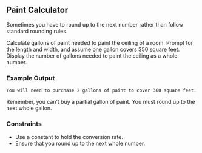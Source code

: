 ## Paint Calculator

Sometimes you have to round up to the next number rather than follow standard rounding rules.

Calculate gallons of paint needed to paint the ceiling of a room. Prompt for the length and width, and assume one gallon covers 350 square feet. Display the number of gallons needed to paint the ceiling as a whole number.

### Example Output

```
You will need to purchase 2 gallons of paint to cover 360 square feet.
```

Remember, you can’t buy a partial gallon of paint. You must round up to the next whole gallon.

### Constraints
* Use a constant to hold the conversion rate.
* Ensure that you round up to the next whole number.